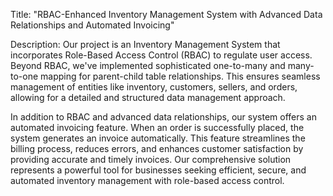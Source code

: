 Title: "RBAC-Enhanced Inventory Management System with Advanced Data Relationships and Automated Invoicing"

Description:
Our project is an Inventory Management System that incorporates Role-Based Access Control (RBAC) to regulate user access. Beyond RBAC, we've implemented sophisticated one-to-many and many-to-one mapping for parent-child table relationships. This ensures seamless management of entities like inventory, customers, sellers, and orders, allowing for a detailed and structured data management approach.

In addition to RBAC and advanced data relationships, our system offers an automated invoicing feature. When an order is successfully placed, the system generates an invoice automatically. This feature streamlines the billing process, reduces errors, and enhances customer satisfaction by providing accurate and timely invoices. Our comprehensive solution represents a powerful tool for businesses seeking efficient, secure, and automated inventory management with role-based access control.
